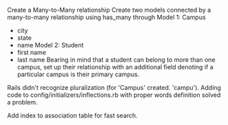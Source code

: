 Create a Many-to-Many relationship
Create two models connected by a many-to-many relationship using has_many through
Model 1: Campus
 - city
 - state
 - name
Model 2: Student
 - first name
 - last name
Bearing in mind that a student can belong to more than one campus, set up their relationship with an 
additional field denoting if a particular campus is their primary campus.


Rails didn't recognize pluralization (for 'Campus' created. 'campu'). Adding code  to config/initializers/inflections.rb with proper words definition solved a problem.

Add index to association table for fast search.